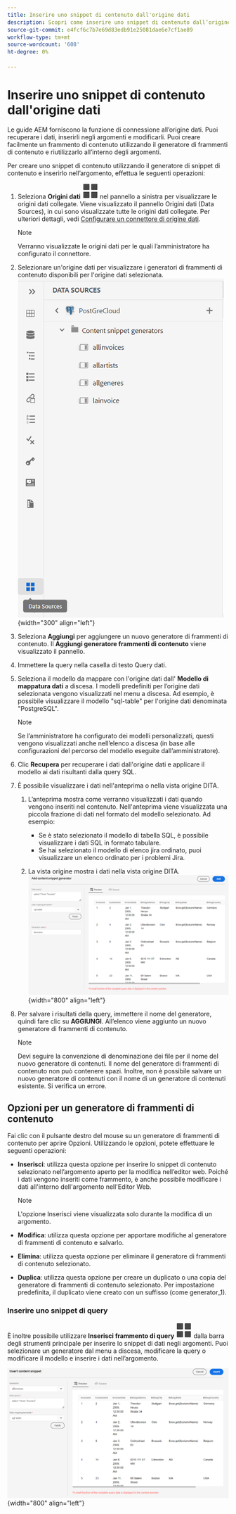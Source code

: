```yaml
---
title: Inserire uno snippet di contenuto dall'origine dati
description: Scopri come inserire uno snippet di contenuto dall’origine dati
source-git-commit: e4fcf6c7b7e69d83edb91e25081dae6e7cf1ae89
workflow-type: tm+mt
source-wordcount: '608'
ht-degree: 0%

---
```



# Inserire uno snippet di contenuto dall&#39;origine dati

Le guide AEM forniscono la funzione di connessione all’origine dati. Puoi recuperare i dati, inserirli negli argomenti e modificarli. Puoi creare facilmente un frammento di contenuto utilizzando il generatore di frammenti di contenuto e riutilizzarlo all’interno degli argomenti.

Per creare uno snippet di contenuto utilizzando il generatore di snippet di contenuto e inserirlo nell’argomento, effettua le seguenti operazioni:

1. Seleziona **Origini dati** ![](images/data-source-icon.svg)   nel pannello a sinistra per visualizzare le origini dati collegate. Viene visualizzato il pannello Origini dati (Data Sources), in cui sono visualizzate tutte le origini dati collegate. Per ulteriori dettagli, vedi [Configurare un connettore di origine dati](../cs-install-guide/conf-data-source-connector.md).
   >[!NOTE]
   >
   > Verranno visualizzate le origini dati per le quali l’amministratore ha configurato il connettore.

1. Selezionare un&#39;origine dati per visualizzare i generatori di frammenti di contenuto disponibili per l&#39;origine dati selezionata.
   ![](images/code-snippet-generator.png){width="300" align="left"}
1. Seleziona **Aggiungi** per aggiungere un nuovo generatore di frammenti di contenuto. Il **Aggiungi generatore frammenti di contenuto** viene visualizzato il pannello.

1. Immettere la query nella casella di testo Query dati.
1. Seleziona il modello da mappare con l&#39;origine dati dall&#39; **Modello di mappatura dati** a discesa.
I modelli predefiniti per l’origine dati selezionata vengono visualizzati nel menu a discesa. Ad esempio, è possibile visualizzare il modello &quot;sql-table&quot; per l&#39;origine dati denominata &quot;PostgreSQL&quot;.

   >[!NOTE]
   >  
   > Se l’amministratore ha configurato dei modelli personalizzati, questi vengono visualizzati anche nell’elenco a discesa (in base alle configurazioni del percorso del modello eseguite dall’amministratore).

1. Clic **Recupera** per recuperare i dati dall&#39;origine dati e applicare il modello ai dati risultanti dalla query SQL.
1. È possibile visualizzare i dati nell&#39;anteprima o nella vista origine DITA.

   1. L’anteprima mostra come verranno visualizzati i dati quando vengono inseriti nel contenuto. Nell&#39;anteprima viene visualizzata una piccola frazione di dati nel formato del modello selezionato.
Ad esempio:
      * Se è stato selezionato il modello di tabella SQL, è possibile visualizzare i dati SQL in formato tabulare.
      * Se hai selezionato il modello di elenco jira ordinato, puoi visualizzare un elenco ordinato per i problemi Jira.

   1. La vista origine mostra i dati nella vista origine DITA.
      ![](images/add-content-snippet-generator.png){width="800" align="left"}
1. Per salvare i risultati della query, immettere il nome del generatore, quindi fare clic su **AGGIUNGI**.   All’elenco viene aggiunto un nuovo generatore di frammenti di contenuto.

   >[!NOTE]
   >
   > Devi seguire la convenzione di denominazione dei file per il nome del nuovo generatore di contenuti. Il nome del generatore di frammenti di contenuto non può contenere spazi. Inoltre, non è possibile salvare un nuovo generatore di contenuti con il nome di un generatore di contenuti esistente. Si verifica un errore.

## Opzioni per un generatore di frammenti di contenuto

Fai clic con il pulsante destro del mouse su un generatore di frammenti di contenuto per aprire Opzioni. Utilizzando le opzioni, potete effettuare le seguenti operazioni:
* **Inserisci**: utilizza questa opzione per inserire lo snippet di contenuto selezionato nell’argomento aperto per la modifica nell’editor web. Poiché i dati vengono inseriti come frammento, è anche possibile modificare i dati all&#39;interno dell&#39;argomento nell&#39;Editor Web.

  >[!NOTE]
  > 
  > L&#39;opzione Inserisci viene visualizzata solo durante la modifica di un argomento.

* **Modifica**: utilizza questa opzione per apportare modifiche al generatore di frammenti di contenuto e salvarlo.
* **Elimina**: utilizza questa opzione per eliminare il generatore di frammenti di contenuto selezionato.
* **Duplica**: utilizza questa opzione per creare un duplicato o una copia del generatore di frammenti di contenuto selezionato. Per impostazione predefinita, il duplicato viene creato con un suffisso (come generator_1).

### Inserire uno snippet di query

È inoltre possibile utilizzare **Inserisci frammento di query** ![](images/data-source-icon.svg)   dalla barra degli strumenti principale per inserire lo snippet di dati negli argomenti.  Puoi selezionare un generatore dal menu a discesa, modificare la query o modificare il modello e inserire i dati nell’argomento.

![](images/insert-content-snippet.png){width="800" align="left"}




